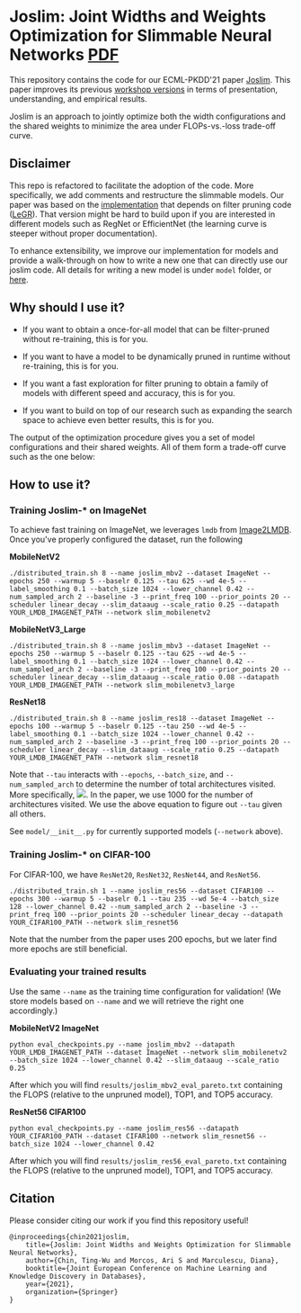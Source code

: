# Joslim: Joint Widths and Weights Optimization for Slimmable Neural Networks [PDF](https://arxiv.org/pdf/2007.11752v3.pdf)

This repository contains the code for our ECML-PKDD'21 paper [Joslim](https://arxiv.org/abs/2007.11752v3). This paper improves its previous [workshop versions](https://realworldml.github.io/files/cr/31_PareCO-realml-paper.pdf) in terms of presentation, understanding, and empirical results.

Joslim is an approach to jointly optimize both the width configurations and the shared weights to minimize the area under FLOPs-vs.-loss trade-off curve.

## Disclaimer
This repo is refactored to facilitate the adoption of the code. More specifically, we add comments and restructure the slimmable models. Our paper was based on the [implementation](https://github.com/cmu-enyac/PareCO) that depends on filter pruning code ([LeGR](https://github.com/cmu-enyac/legr)). That version might be hard to build upon if you are interested in different models such as RegNet or EfficientNet (the learning curve is steeper without proper documentation).

To enhance extensibility, we improve our implementation for models and provide a walk-through on how to write a new one that can directly use our joslim code. All details for writing a new model is under `model` folder, or [here](https://github.com/cmu-enyac/Joslim/model).

## Why should I use it?
- If you want to obtain a once-for-all model that can be filter-pruned without re-training, this is for you.

- If you want to have a model to be dynamically pruned in runtime without re-training, this is for you.

- If you want a fast exploration for filter pruning to obtain a family of models with different speed and accuracy, this is for you.

- If you want to build on top of our research such as expanding the search space to achieve even better results, this is for you.

The output of the optimization procedure gives you a set of model configurations and their shared weights. All of them form a trade-off curve such as the one below:

## How to use it?

### Training Joslim-* on ImageNet
To achieve fast training on ImageNet, we leverages `lmdb` from [Image2LMDB](https://github.com/Fangyh09/Image2LMDB). Once you've properly configured the dataset, run the following

**MobileNetV2**

    ./distributed_train.sh 8 --name joslim_mbv2 --dataset ImageNet --epochs 250 --warmup 5 --baselr 0.125 --tau 625 --wd 4e-5 --label_smoothing 0.1 --batch_size 1024 --lower_channel 0.42 --num_sampled_arch 2 --baseline -3 --print_freq 100 --prior_points 20 --scheduler linear_decay --slim_dataaug --scale_ratio 0.25 --datapath YOUR_LMDB_IMAGENET_PATH --network slim_mobilenetv2

**MobileNetV3_Large**

    ./distributed_train.sh 8 --name joslim_mbv3 --dataset ImageNet --epochs 250 --warmup 5 --baselr 0.125 --tau 625 --wd 4e-5 --label_smoothing 0.1 --batch_size 1024 --lower_channel 0.42 --num_sampled_arch 2 --baseline -3 --print_freq 100 --prior_points 20 --scheduler linear_decay --slim_dataaug --scale_ratio 0.08 --datapath YOUR_LMDB_IMAGENET_PATH --network slim_mobilenetv3_large

**ResNet18**

    ./distributed_train.sh 8 --name joslim_res18 --dataset ImageNet --epochs 100 --warmup 5 --baselr 0.125 --tau 250 --wd 4e-5 --label_smoothing 0.1 --batch_size 1024 --lower_channel 0.42 --num_sampled_arch 2 --baseline -3 --print_freq 100 --prior_points 20 --scheduler linear_decay --slim_dataaug --scale_ratio 0.25 --datapath YOUR_LMDB_IMAGENET_PATH --network slim_resnet18

Note that `--tau` interacts with `--epochs`, `--batch_size`, and `--num_sampled_arch` to determine the number of total architectures visited. More specifically, <img src="https://render.githubusercontent.com/render/math?math=num\_total\_arch=\frac{\frac{num\_images}{batch\_size}\times epochs}{tau} \times num\_sampled\_arch">. In the paper, we use 1000 for the number of architectures visited. We use the above equation to figure out `--tau` given all others.

See `model/__init__.py` for currently supported models (`--network` above).

### Training Joslim-* on CIFAR-100
For CIFAR-100, we have `ResNet20`, `ResNet32`, `ResNet44`, and `ResNet56`.


    ./distributed_train.sh 1 --name joslim_res56 --dataset CIFAR100 --epochs 300 --warmup 5 --baselr 0.1 --tau 235 --wd 5e-4 --batch_size 128 --lower_channel 0.42 --num_sampled_arch 2 --baseline -3 --print_freq 100 --prior_points 20 --scheduler linear_decay --datapath YOUR_CIFAR100_PATH --network slim_resnet56


Note that the number from the paper uses 200 epochs, but we later find more epochs are still beneficial.

### Evaluating your trained results
Use the same `--name` as the training time configuration for validation! (We store models based on `--name` and we will retrieve the right one accordingly.)

**MobileNetV2 ImageNet**

    python eval_checkpoints.py --name joslim_mbv2 --datapath YOUR_LMDB_IMAGENET_PATH --dataset ImageNet --network slim_mobilenetv2 --batch_size 1024 --lower_channel 0.42 --slim_dataaug --scale_ratio 0.25

After which you will find `results/joslim_mbv2_eval_pareto.txt` containing the FLOPS (relative to the unpruned model), TOP1, and TOP5 accuracy.

**ResNet56 CIFAR100**

    python eval_checkpoints.py --name joslim_res56 --datapath YOUR_CIFAR100_PATH --dataset CIFAR100 --network slim_resnet56 --batch_size 1024 --lower_channel 0.42

After which you will find `results/joslim_res56_eval_pareto.txt` containing the FLOPS (relative to the unpruned model), TOP1, and TOP5 accuracy.


## Citation

Please consider citing our work if you find this repository useful!

    @inproceedings{chin2021joslim,
		title={Joslim: Joint Widths and Weights Optimization for Slimmable Neural Networks},
		author={Chin, Ting-Wu and Morcos, Ari S and Marculescu, Diana},
		booktitle={Joint European Conference on Machine Learning and Knowledge Discovery in Databases},
		year={2021},
		organization={Springer}
	}